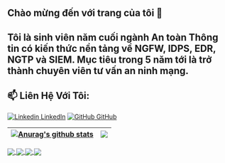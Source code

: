 ## Chào mừng đến với trang của tôi 👋
## Tôi là sinh viên năm cuối ngành An toàn Thông tin có kiến thức nền tảng về NGFW, IDPS, EDR, NGTP và SIEM. Mục tiêu trong 5 năm tới là trở thành chuyên viên tư vấn an ninh mạng.
## 📫 Liên Hệ Với Tôi: 

[![Linkedin](https://i.stack.imgur.com/gVE0j.png) LinkedIn](https://www.linkedin.com/in/letrieuphu221100/) [![GitHub](https://i.stack.imgur.com/tskMh.png) GitHub](https://github.com/LeTrieuPhu/)

| <a href="https://github.com/LeTrieuPhu/LeTrieuPhu"><img align="center" src="https://github-readme-stats.vercel.app/api?username=LeTrieuPhu&show_icons=true&include_all_commits=true&theme=merko&hide_border=true" alt="Anurag's github stats" /></a> | <a href="https://github.com/LeTrieuPhu/LeTrieuPhu"><img align="center" src="https://github-readme-stats.vercel.app/api/top-langs/?username=LeTrieuPhu&layout=compact&theme=merko&hide_border=true" /></a> |
| ------------- | ------------- |

<a href="https://github.com/LeTrieuPhu/NGFW-iptable-squid-snort-clamav-MISP">
  <img align="center" src="https://github-readme-stats.vercel.app/api/pin/?username=LeTrieuPhu&repo=NGFW-iptable-squid-snort-clamav-MISP&description_lines_count=3&show_icons=true&theme=blue-green" />
</a>
<a href="https://github.com/LeTrieuPhu/LLM-base-HoneyPot-in-NGFW">
  <img align="center" src="https://github-readme-stats.vercel.app/api/pin/?username=LeTrieuPhu&repo=LLM-base-HoneyPot-in-NGFW&description_lines_count=3&show_icons=true&theme=great-gatsby" />
</a>
<a href="https://github.com/LeTrieuPhu/SDN-Ryu-Controller">
  <img align="center" src="https://github-readme-stats.vercel.app/api/pin/?username=LeTrieuPhu&repo=SDN-Ryu-Controller&description_lines_count=3&show_icons=true&theme=blueberry" />
</a>
<a href="https://github.com/LeTrieuPhu/NGFW-iptables-and-squid">
  <img align="center" src="https://github-readme-stats.vercel.app/api/pin/?username=LeTrieuPhu&repo=NGFW-iptables-and-squid&description_lines_count=3&show_icons=true&theme=cobalt" />
</a>


